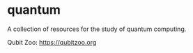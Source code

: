 # quantum
A collection of resources for the study of quantum computing.




Qubit Zoo: https://qubitzoo.org
